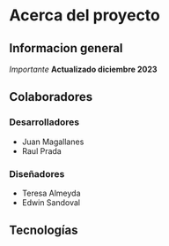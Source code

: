 # Acerca del proyecto
## Informacion general
*Importante*
**Actualizado diciembre 2023**
## Colaboradores
### Desarrolladores
* Juan Magallanes
* Raul Prada
### Diseñadores
* Teresa Almeyda
* Edwin Sandoval
## Tecnologías
